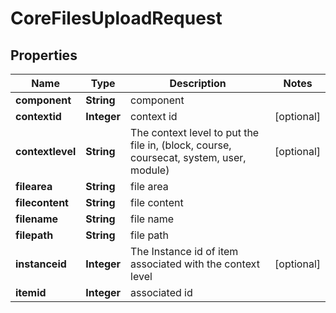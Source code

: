

# CoreFilesUploadRequest


## Properties

| Name | Type | Description | Notes |
|------------ | ------------- | ------------- | -------------|
|**component** | **String** | component |  |
|**contextid** | **Integer** | context id |  [optional] |
|**contextlevel** | **String** | The context level to put the file in,                         (block, course, coursecat, system, user, module) |  [optional] |
|**filearea** | **String** | file area |  |
|**filecontent** | **String** | file content |  |
|**filename** | **String** | file name |  |
|**filepath** | **String** | file path |  |
|**instanceid** | **Integer** | The Instance id of item associated                          with the context level |  [optional] |
|**itemid** | **Integer** | associated id |  |



